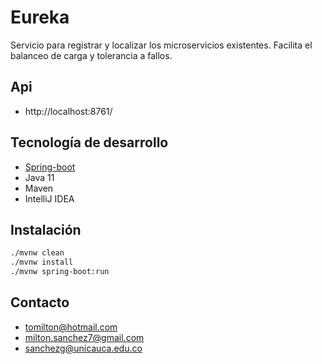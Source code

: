 # Eureka

Servicio para registrar y localizar los microservicios existentes.
Facilita el balanceo de carga y tolerancia a fallos.

## Api

- http://localhost:8761/

## Tecnología de desarrollo
- [Spring-boot ](https://spring.io/projects/spring-boot)
- Java 11
- Maven
- IntelliJ IDEA

## Instalación

```bash
./mvnw clean
./mvnw install
./mvnw spring-boot:run
```

## Contacto

- tomilton@hotmail.com
- milton.sanchez7@gmail.com
- sanchezg@unicauca.edu.co